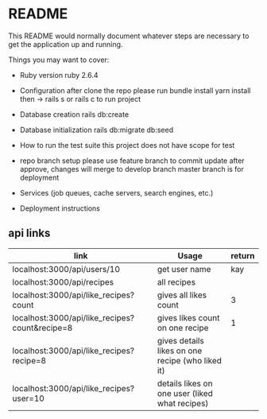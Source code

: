 # README

This README would normally document whatever steps are necessary to get the
application up and running.

Things you may want to cover:

* Ruby version
ruby 2.6.4

* Configuration
after clone the repo please run
bundle install
yarn install
then ->
rails s or rails c to run project

* Database creation
rails db:create

* Database initialization
rails db:migrate db:seed

* How to run the test suite
this project does not have scope for test

* repo branch setup
please use feature branch to commit update
after approve, changes will merge to develop branch
master branch is for deployment

* Services (job queues, cache servers, search engines, etc.)

* Deployment instructions

## api links

| link                                           | Usage                                           | return  |
| ---------------------------------------------- | ----------------------------------------------- | -----|
| localhost:3000/api/users/10                    | get user name | kay |
| localhost:3000/api/recipes                     | all recipes       |  |
| localhost:3000/api/like_recipes?count          | gives all likes count | 3 |
| localhost:3000/api/like_recipes?count&recipe=8 | gives likes count on one recipe| 1 |
| localhost:3000/api/like_recipes?recipe=8       | gives details likes on one recipe (who liked it)||
| localhost:3000/api/like_recipes?user=10        | details likes on one user (liked what recipes)||
